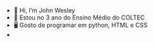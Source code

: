 - 👋 Hi, I’m John Wesley
- 📖 Estou no 3 ano do Ensino Médio do COLTEC
- 🖥️ Gosto de programar em python, HTML e CSS
- 

<!---
JohnBaska/JohnBaska is a ✨ special ✨ repository because its `README.md` (this file) appears on your GitHub profile.
You can click the Preview link to take a look at your changes.
--->
